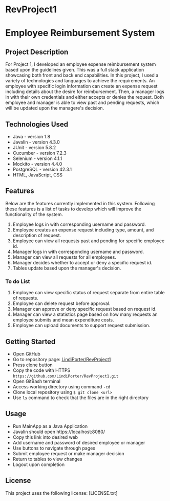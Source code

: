 # RevProject1
# Employee Reimbursement System

## Project Description
For Project 1, I developed an employee expense reimbursement system based upon the guidelines given. This was a full stack application showcasing both front and back end capabilities. In this project, I used a variety of technologies and languages to achieve the requirements. An employee with specific login information can create an expense request including details about the desire for reimbursement. Then, a manager logs in with their own credentials and either accepts or denies the request. Both employee and manager is able to view past and pending requests, which will be updated upon the managere's decision. 

## Technologies Used
  * Java - version 1.8
  * Javalin - version 4.3.0
  * JUnit - version 5.8.2
  * Cucumber - version 7.2.3
  * Selenium - version 4.1.1
  * Mockito - version 4.4.0
  * PostgreSQL - version 42.3.1
  * HTML, JavaScript, CSS
  
## Features
Below are the features currently implemented in this system. Following these features is a list of tasks to develop which will improve the functionality of the system.

  1. Employee logs in with corresponding username and password.
  2. Employee creates an expense request including type, amount, and description of request.
  3. Employee can view all requests past and pending for specific employee id.
  4. Manager logs in with corresponding username and password.
  5. Manager can view all requests for all employees.
  6. Manager decides whether to accept or deny a specific request id.
  7. Tables update based upon the manager's decision.
  
  ### To do List
  1. Employee can view specific status of request separate from entire table of requests.
  2. Employee can delete request before approval.
  3. Manager can approve or deny specific request based on request id.
  4. Manager can view a statistics page based on how many requests an employee submits and mean expenditure costs.
  5. Employee can upload documents to support request submission.


## Getting Started
* Open GitHub 
* Go to repository page: [LindiPorter/RevProject1](https://github.com/LindiPorter/RevProject1)
* Press clone button
* Copy the code with HTTPS ``https://github.com/LindiPorter/RevProject1.git``
* Open GitBash terminal
* Access working directory using command ``-cd`` <directory-name>
* Clone local repository using ``$ git clone <url>``
* Use ``ls`` command to check that the files are in the right directory

## Usage
* Run MainApp as a Java Application
* Javalin should open https://localhost:8080/
* Copy this link into desired web 
* Add username and password of desired employee or manager
* Use buttons to navigate through pages
* Submit employee request or make manager decision
* Return to tables to view changes
* Logout upon completion
 
## License
This project uses the following license: [LICENSE.txt]
